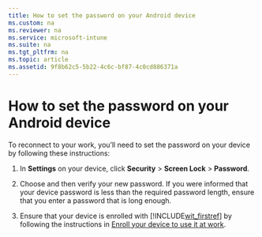 ```yaml
---
title: How to set the password on your Android device
ms.custom: na
ms.reviewer: na
ms.service: microsoft-intune
ms.suite: na
ms.tgt_pltfrm: na
ms.topic: article
ms.assetid: 9f8b62c5-5b22-4c6c-bf87-4c0cd886371a
---
```

# How to set the password on your Android device
To reconnect to your work, you’ll need to set the password on your device by following these instructions:

1.  In **Settings** on your device, click **Security** &gt; **Screen Lock** &gt; **Password**.

2.  Choose and then verify your new password. If you were informed that your device password is less than the required password length, ensure that you enter a password that is long enough.

3.  Ensure that your device is enrolled with [!INCLUDE[wit_firstref](/includes/wit_firstref_md.md)] by following the instructions in [Enroll your device to use it at work](http://go.microsoft.com/fwlink/?LinkId=519071).

